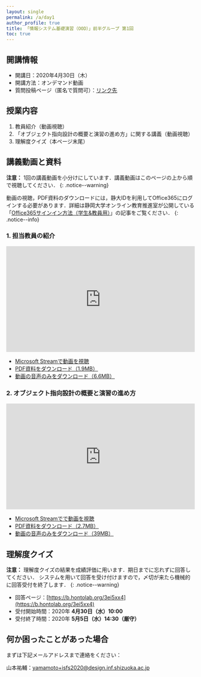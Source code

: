 ```yaml
---
layout: single
permalink: /a/day1
author_profile: true
title: 「情報システム基礎演習（OOD）」前半グループ 第1回
toc: true
---
```


## 開講情報

* 開講日：2020年4月30日（木）
* 開講方法：オンデマンド動画
* 質問投稿ページ（匿名で質問可）：[リンク先]()


## 授業内容

1. 教員紹介（動画視聴）
2. 「オブジェクト指向設計の概要と演習の進め方」に関する講義（動画視聴）
3. 理解度クイズ（本ページ末尾）


## 講義動画と資料
**注意：** 1回の講義動画を小分けにしています．講義動画はこのページの上から順で視聴してください．
{: .notice--warning}

動画の視聴，PDF資料のダウンロードには，静大IDを利用してOffice365にログインする必要があります．詳細は静岡大学オンライン教育推進室が公開している「[Office365サインイン方法（学生&教員用）](https://wwp.shizuoka.ac.jp/online-education/office365%e3%82%b5%e3%82%a4%e3%83%b3%e3%82%a4%e3%83%b3%ef%bc%86-ms-stream%e8%a6%96%e8%81%b4%e6%96%b9%e6%b3%95%ef%bc%88%e5%ad%a6%e7%94%9f%e6%95%99%e5%93%a1%e7%94%a8%ef%bc%89/)」の記事をご覧ください．
{: .notice--info}


### 1. 担当教員の紹介

<div style='max-width: 1280px'><div style='position: relative; padding-bottom: 56.25%; height: 0; overflow: hidden;'><iframe width="1280" height="720" src="https://web.microsoftstream.com/embed/video/8bebcd9e-90cc-46c8-8191-7723cb35f38b?autoplay=false&amp;showinfo=false" allowfullscreen style="border:none; position: absolute; top: 0; left: 0; right: 0; bottom: 0; height: 100%; max-width: 100%;"></iframe></div></div>

* [Microsoft Streamで動画を視聴](https://b.hontolab.org/34uUGvi)
* [PDF資料をダウンロード（1.9MB）](https://b.hontolab.org/2yMPyXE)
* [動画の音声のみをダウンロード（6.6MB）](https://b.hontolab.org/3eqhPUp)


### 2. オブジェクト指向設計の概要と演習の進め方

<div style='max-width: 1280px'><div style='position: relative; padding-bottom: 56.25%; height: 0; overflow: hidden;'><iframe width="1280" height="720" src="https://web.microsoftstream.com/embed/video/633b3964-c98d-45d4-8a34-ca41eb32fb22?autoplay=false&amp;showinfo=false" allowfullscreen style="border:none; position: absolute; top: 0; left: 0; right: 0; bottom: 0; height: 100%; max-width: 100%;"></iframe></div></div>

* [Microsoft Streamでで動画を視聴](https://b.hontolab.org/2RvhoOz)
* [PDF資料をダウンロード（2.7MB）](https://b.hontolab.org/2UZVAwW)
* [動画の音声のみをダウンロード（39MB）](https://b.hontolab.org/3bgzrQs)


## 理解度クイズ

**注意：** 理解度クイズの結果を成績評価に用います．期日までに忘れずに回答してください．
システムを用いて回答を受け付けますので，〆切が来たら機械的に回答受付を終了します．
{: .notice--warning}

* 回答ページ：[https://b.hontolab.org/3ei5xx4](https://b.hontolab.org/3ei5xx4)
* 受付開始時間：2020年 **4月30日（水）10:00**
* 受付終了時間：2020年 **5月5日（水）14:30（厳守）**


## 何か困ったことがあった場合
まずは下記メールアドレスまで連絡をください：

山本祐輔：yamamoto+isfs2020@design.inf.shizuoka.ac.jp

